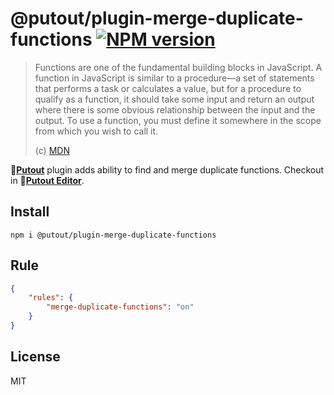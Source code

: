# @putout/plugin-merge-duplicate-functions [![NPM version][NPMIMGURL]][NPMURL]

[NPMIMGURL]: https://img.shields.io/npm/v/@putout/plugin-merge-duplicate-functions.svg?style=flat&longCache=true
[NPMURL]: https://npmjs.org/package/@putout/plugin-merge-duplicate-functions "npm"

> Functions are one of the fundamental building blocks in JavaScript. A function in JavaScript is similar to a procedure—a set of statements that performs a task or calculates a value, but for a procedure to qualify as a function, it should take some input and return an output where there is some obvious relationship between the input and the output. To use a function, you must define it somewhere in the scope from which you wish to call it.
>
> (c) [MDN](https://developer.mozilla.org/en-US/docs/Web/JavaScript/Guide/Functions)

🐊[**Putout**](https://github.com/coderaiser/putout) plugin adds ability to find and merge duplicate functions. Checkout in 🐊[**Putout Editor**](https://putout.cloudcmd.io/#/gist/2cb7e8836ce0adb6009f21859f8a0c15/9eea5b36a4f6664b05f2f9f0abd271a62a4dbbbe).

## Install

```
npm i @putout/plugin-merge-duplicate-functions
```

## Rule

```json
{
    "rules": {
        "merge-duplicate-functions": "on"
    }
}
```

## License

MIT
